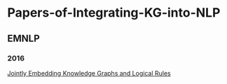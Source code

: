 # Papers-of-Integrating-KG-into-NLP
## EMNLP
### 2016
[Jointly Embedding Knowledge Graphs and Logical Rules](https://github.com/Lintianqianjin/Papers-of-Integrating-KG-into-NLP/tree/master/EMNLP/2016/relevant/Jointly%20Embedding%20Knowledge%20Graphs%20and%20Logical%20Rules)  
